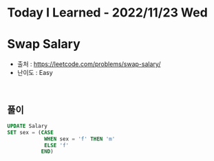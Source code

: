 # Today I Learned - 2022/11/23 Wed

# Swap Salary
- 출처 : https://leetcode.com/problems/swap-salary/
- 난이도 : Easy
<br>

## 풀이
```sql
UPDATE Salary
SET sex = (CASE
            WHEN sex = 'f' THEN 'm'
            ELSE 'f'
           END)
```
